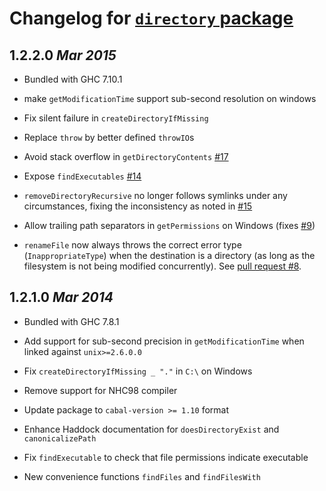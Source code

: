 # Changelog for [`directory` package](http://hackage.haskell.org/package/directory)

## 1.2.2.0  *Mar 2015*

  * Bundled with GHC 7.10.1

  * make `getModificationTime` support sub-second resolution on windows

  * Fix silent failure in `createDirectoryIfMissing`

  * Replace `throw` by better defined `throwIO`s

  * Avoid stack overflow in `getDirectoryContents` [#17](https://github.com/haskell/directory/pull/17)

  * Expose `findExecutables` [#14](https://github.com/haskell/directory/issues/14)

  * `removeDirectoryRecursive` no longer follows symlinks under any
    circumstances, fixing the inconsistency as noted in
    [#15](https://github.com/haskell/directory/issues/15)

  * Allow trailing path separators in `getPermissions` on Windows
    (fixes [#9](https://github.com/haskell/directory/issues/9))

  * `renameFile` now always throws the correct error type
    (`InappropriateType`) when the destination is a directory (as long as the
    filesystem is not being modified concurrently).  See
    [pull request #8](https://github.com/haskell/directory/pull/8).

## 1.2.1.0  *Mar 2014*

  * Bundled with GHC 7.8.1

  * Add support for sub-second precision in `getModificationTime` when
    linked against `unix>=2.6.0.0`

  * Fix `createDirectoryIfMissing _ "."` in `C:\` on Windows

  * Remove support for NHC98 compiler

  * Update package to `cabal-version >= 1.10` format

  * Enhance Haddock documentation for `doesDirectoryExist` and
    `canonicalizePath`

  * Fix `findExecutable` to check that file permissions indicate executable

  * New convenience functions `findFiles` and `findFilesWith`
